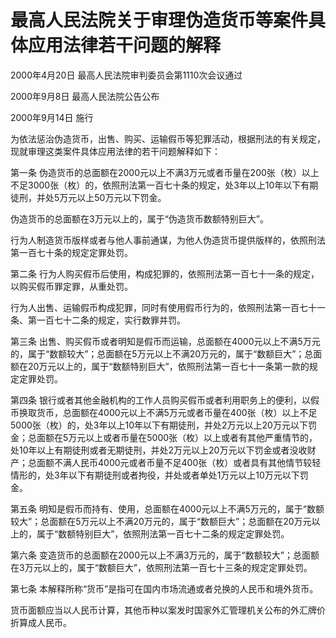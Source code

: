 # 最高人民法院关于审理伪造货币等案件具体应用法律若干问题的解释

2000年4月20日 最高人民法院审判委员会第1110次会议通过

2000年9月8日 最高人民法院公告公布

2000年9月14日 施行



为依法惩治伪造货币，出售、购买、运输假币等犯罪活动，根据刑法的有关规定，现就审理这类案件具体应用法律的若干问题解释如下：

第一条 伪造货币的总面额在2000元以上不满3万元或者币量在200张（枚）以上不足3000张（枚）的，依照刑法第一百七十条的规定，处3年以上10年以下有期徒刑，并处5万元以上50万元以下罚金。

伪造货币的总面额在3万元以上的，属于“伪造货币数额特别巨大”。

行为人制造货币版样或者与他人事前通谋，为他人伪造货币提供版样的，依照刑法第一百七十条的规定定罪处罚。

第二条 行为人购买假币后使用，构成犯罪的，依照刑法第一百七十一条的规定，以购买假币罪定罪，从重处罚。

行为人出售、运输假币构成犯罪，同时有使用假币行为的，依照刑法第一百七十一条、第一百七十二条的规定，实行数罪并罚。

第三条 出售、购买假币或者明知是假币而运输，总面额在4000元以上不满5万元的，属于“数额较大”；总面额在5万元以上不满20万元的，属于“数额巨大”；总面额在20万元以上的，属于“数额特别巨大”，依照刑法第一百七十一条第一款的规定定罪处罚。

第四条 银行或者其他金融机构的工作人员购买假币或者利用职务上的便利，以假币换取货币，总面额在4000元以上不满5万元或者币量在400张（枚）以上不足5000张（枚）的，处3年以上10年以下有期徒刑，并处2万元以上20万元以下罚金；总面额在5万元以上或者币量在5000张（枚）以上或者有其他严重情节的，处10年以上有期徒刑或者无期徒刑，并处2万元以上20万元以下罚金或者没收财产；总面额不满人民币4000元或者币量不足400张（枚）或者具有其他情节较轻情形的，处3年以下有期徒刑或者拘役，并处或者单处1万元以上10万元以下罚金。

第五条 明知是假币而持有、使用，总面额在4000元以上不满5万元的，属于“数额较大”；总面额在5万元以上不满20万元的，属于“数额巨大”；总面额在20万元以上的，属于“数额特别巨大”，依照刑法第一百七十二条的规定定罪处罚。

第六条 变造货币的总面额在2000元以上不满3万元的，属于“数额较大”；总面额在3万元以上的，属于“数额巨大”，依照刑法第一百七十三条的规定定罪处罚。

第七条 本解释所称“货币”是指可在国内市场流通或者兑换的人民币和境外货币。

货币面额应当以人民币计算，其他币种以案发时国家外汇管理机关公布的外汇牌价折算成人民币。